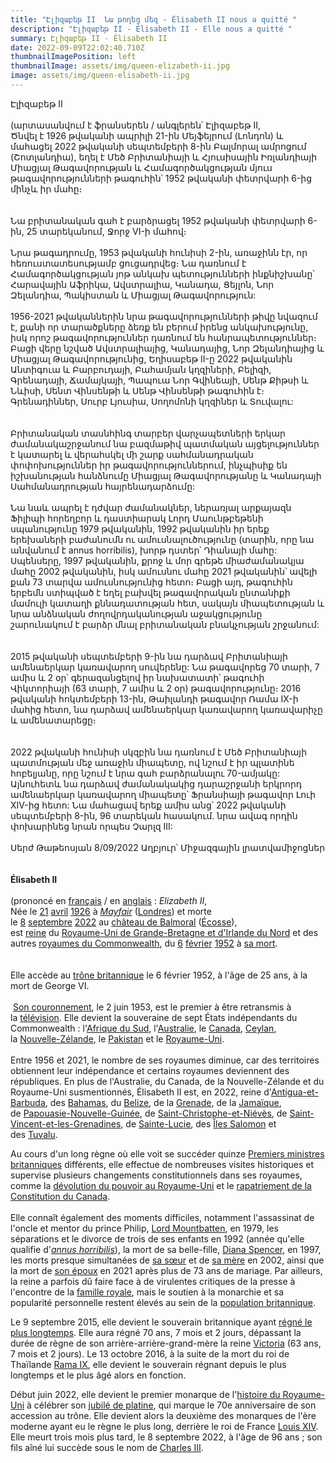 ```yaml
---
title: "Էլիզաբեթ II  Նա թողեց մեզ - Élisabeth II nous a quitté "
description: "Էլիզաբեթ II - Élisabeth II - Elle nous a quitté "
summary: Էլիզաբեթ II - Élisabeth II 
date: 2022-09-09T22:02:40.710Z
thumbnailImagePosition: left
thumbnailImage: assets/img/queen-elizabeth-ii.jpg
image: assets/img/queen-elisabeth-ii.jpg
---
```

Էլիզաբեթ II\
\
(արտասանվում է ֆրանսերեն / անգլերեն՝ Էլիզաբեթ II,\
Ծնվել է 1926 թվականի ապրիլի 21-ին Մեյֆեյրում (Լոնդոն) և մահացել 2022 թվականի սեպտեմբերի 8-ին Բալմորալ ամրոցում (Շոտլանդիա), եղել է Մեծ Բրիտանիայի և Հյուսիսային Իռլանդիայի Միացյալ Թագավորության և Համագործակցության մյուս թագավորությունների թագուհին՝ 1952 թվականի փետրվարի 6-ից մինչև իր մահը։\
\
\
Նա բրիտանական գահ է բարձրացել 1952 թվականի փետրվարի 6-ին, 25 տարեկանում, Ջորջ VI-ի մահով։\
\
Նրա թագադրումը, 1953 թվականի հունիսի 2-ին, առաջինն էր, որ հեռուստատեսությամբ ցուցադրվեց։ Նա դառնում է Համագործակցության յոթ անկախ պետությունների ինքնիշխանը՝ Հարավային Աֆրիկա, Ավստրալիա, Կանադա, Ցեյլոն, Նոր Զելանդիա, Պակիստան և Միացյալ Թագավորություն:\
\
1956-2021 թվականներին նրա թագավորությունների թիվը նվազում է, քանի որ տարածքները ձեռք են բերում իրենց անկախությունը, իսկ որոշ թագավորություններ դառնում են հանրապետություններ։ Բացի վերը նշված Ավստրալիայից, Կանադայից, Նոր Զելանդիայից և Միացյալ Թագավորությունից, Եղիսաբեթ II-ը 2022 թվականին Անտիգուա և Բարբուդայի, Բահամյան կղզիների, Բելիզի, Գրենադայի, Ճամայկայի, Պապուա Նոր Գվինեայի, Սենթ Քիթսի և Նևիսի, Սենտ Վինսենթի և Սենթ Վինսենթի թագուհին է։ Գրենադիններ, Սուրբ Լյուսիա, Սողոմոնի կղզիներ և Տուվալու:\
\
\
Բրիտանական տասնհինգ տարբեր վարչապետների երկար ժամանակաշրջանում նա բազմաթիվ պատմական այցելություններ է կատարել և վերահսկել մի շարք սահմանադրական փոփոխություններ իր թագավորություններում, ինչպիսիք են իշխանության հանձնումը Միացյալ Թագավորությանը և Կանադայի Սահմանադրության հայրենադարձումը:\
\
Նա նաև ապրել է դժվար ժամանակներ, ներառյալ արքայազն Ֆիլիպի հորեղբոր և դաստիարակ Լորդ Մաունթբեթենի սպանությունը 1979 թվականին, 1992 թվականին իր երեք երեխաների բաժանումն ու ամուսնալուծությունը (տարին, որը նա անվանում է annus horribilis), խորթ դստեր՝ Դիանայի մահը: Սպենսերը, 1997 թվականին, քրոջ և մոր գրեթե միաժամանակյա մահը 2002 թվականին, իսկ ամուսնու մահը 2021 թվականին՝ ավելի քան 73 տարվա ամուսնությունից հետո։ Բացի այդ, թագուհին երբեմն ստիպված է եղել բախվել թագավորական ընտանիքի մամուլի կատաղի քննադատության հետ, սակայն միապետության և նրա անձնական ժողովրդականության աջակցությունը շարունակում է բարձր մնալ բրիտանական բնակչության շրջանում:\
\
\
2015 թվականի սեպտեմբերի 9-ին նա դարձավ Բրիտանիայի ամենաերկար կառավարող սուվերենը: Նա թագավորեց 70 տարի, 7 ամիս և 2 օր՝ գերազանցելով իր նախատատի՝ թագուհի Վիկտորիայի (63 տարի, 7 ամիս և 2 օր) թագավորությունը։ 2016 թվականի հոկտեմբերի 13-ին, Թաիլանդի թագավոր Ռամա IX-ի մահից հետո, նա դարձավ ամենաերկար կառավարող կառավարիչը և ամենատարեցը։\
\
\
2022 թվականի հունիսի սկզբին նա դառնում է Մեծ Բրիտանիայի պատմության մեջ առաջին միապետը, ով նշում է իր պլատինե հոբելյանը, որը նշում է նրա գահ բարձրանալու 70-ամյակը: Այնուհետև նա դարձավ ժամանակակից դարաշրջանի երկրորդ ամենաերկար կառավարող միապետը՝ Ֆրանսիայի թագավոր Լուի XIV-ից հետո: Նա մահացավ երեք ամիս անց՝ 2022 թվականի սեպտեմբերի 8-ին, 96 տարեկան հասակում. նրա ավագ որդին փոխարինեց նրան որպես Չարլզ III:\
\
Սերժ Թաթեոսյան 8/09/2022 Աղբյուր՝ Միջազգային լրատվամիջոցներ\
\
\
**Élisabeth II** \
\
(prononcé en [français](https://fr.wikipedia.org/wiki/Français) / en [anglais](https://fr.wikipedia.org/wiki/Anglais) : *Elizabeth II*,\
Née le [21](https://fr.wikipedia.org/wiki/21_avril) [avril](https://fr.wikipedia.org/wiki/Avril_1926) [1926](https://fr.wikipedia.org/wiki/1926) à *[Mayfair](https://fr.wikipedia.org/wiki/Mayfair)* ([Londres](https://fr.wikipedia.org/wiki/Londres)) et morte le [8](https://fr.wikipedia.org/wiki/8_septembre) [septembre](https://fr.wikipedia.org/wiki/Septembre_2022) [2022](https://fr.wikipedia.org/wiki/2022) au [château de Balmoral](https://fr.wikipedia.org/wiki/Château_de_Balmoral) ([Écosse](https://fr.wikipedia.org/wiki/Écosse)), est [reine](https://fr.wikipedia.org/wiki/Monarchie_constitutionnelle) du [Royaume-Uni de Grande-Bretagne et d'Irlande du Nord](https://fr.wikipedia.org/wiki/Royaume-Uni) et des autres [royaumes du Commonwealth](https://fr.wikipedia.org/wiki/Royaume_du_Commonwealth), du [6](https://fr.wikipedia.org/wiki/6_février) [février](https://fr.wikipedia.org/wiki/Février_1952) [1952](https://fr.wikipedia.org/wiki/1952) à [sa mort](https://fr.wikipedia.org/wiki/Mort_d%27Élisabeth_II).\
\
\
Elle accède au [trône britannique](https://fr.wikipedia.org/wiki/Monarchie_britannique) le 6 février 1952, à l'âge de 25 ans, à la mort de George VI.\
\
 [Son couronnement](https://fr.wikipedia.org/wiki/Couronnement_d%27Élisabeth_II), le 2 juin 1953, est le premier à être retransmis à la [télévision](https://fr.wikipedia.org/wiki/Télévision). Elle devient la souveraine de sept États indépendants du Commonwealth : l'[Afrique du Sud](https://fr.wikipedia.org/wiki/Union_d%27Afrique_du_Sud), l'[Australie](https://fr.wikipedia.org/wiki/Australie), le [Canada](https://fr.wikipedia.org/wiki/Canada), [Ceylan](https://fr.wikipedia.org/wiki/Dominion_de_Ceylan), la [Nouvelle-Zélande](https://fr.wikipedia.org/wiki/Nouvelle-Zélande), le [Pakistan](https://fr.wikipedia.org/wiki/Dominion_du_Pakistan) et le [Royaume-Uni](https://fr.wikipedia.org/wiki/Royaume-Uni).\
\
Entre 1956 et 2021, le nombre de ses royaumes diminue, car des territoires obtiennent leur indépendance et certains royaumes deviennent des républiques. En plus de l'Australie, du Canada, de la Nouvelle-Zélande et du Royaume-Uni susmentionnés, Élisabeth II est, en 2022, reine d'[Antigua-et-Barbuda](https://fr.wikipedia.org/wiki/Antigua-et-Barbuda), des [Bahamas](https://fr.wikipedia.org/wiki/Bahamas), du [Belize](https://fr.wikipedia.org/wiki/Belize), de la [Grenade](https://fr.wikipedia.org/wiki/Grenade_(pays)), de la [Jamaïque](https://fr.wikipedia.org/wiki/Jamaïque), de [Papouasie-Nouvelle-Guinée](https://fr.wikipedia.org/wiki/Papouasie-Nouvelle-Guinée), de [Saint-Christophe-et-Niévès](https://fr.wikipedia.org/wiki/Saint-Christophe-et-Niévès), de [Saint-Vincent-et-les-Grenadines](https://fr.wikipedia.org/wiki/Saint-Vincent-et-les-Grenadines), de [Sainte-Lucie](https://fr.wikipedia.org/wiki/Sainte-Lucie), des [Îles Salomon](https://fr.wikipedia.org/wiki/Îles_Salomon) et des [Tuvalu](https://fr.wikipedia.org/wiki/Tuvalu).

Au cours d'un long règne où elle voit se succéder quinze [Premiers ministres britanniques](https://fr.wikipedia.org/wiki/Premier_ministre_du_Royaume-Uni) différents, elle effectue de nombreuses visites historiques et supervise plusieurs changements constitutionnels dans ses royaumes, comme la [dévolution du pouvoir au Royaume-Uni](https://fr.wikipedia.org/wiki/Dévolution_du_pouvoir_au_Royaume-Uni) et le [rapatriement de la Constitution du Canada](https://fr.wikipedia.org/wiki/Rapatriement_de_la_Constitution_du_Canada).\
\
Elle connaît également des moments difficiles, notamment l'assassinat de l'oncle et mentor du prince Philip, [Lord Mountbatten](https://fr.wikipedia.org/wiki/Louis_Mountbatten), en 1979, les séparations et le divorce de trois de ses enfants en 1992 (année qu'elle qualifie d'*[annus horribilis](https://fr.wikipedia.org/wiki/Annus_horribilis)*), la mort de sa belle-fille, [Diana Spencer](https://fr.wikipedia.org/wiki/Diana_Spencer), en 1997, les morts presque simultanées de [sa sœur](https://fr.wikipedia.org/wiki/Margaret_du_Royaume-Uni) et de [sa mère](https://fr.wikipedia.org/wiki/Elizabeth_Bowes-Lyon) en 2002, ainsi que la mort de [son époux](https://fr.wikipedia.org/wiki/Philip_Mountbatten) en 2021 après plus de 73 ans de mariage. Par ailleurs, la reine a parfois dû faire face à de virulentes critiques de la presse à l'encontre de la [famille royale](https://fr.wikipedia.org/wiki/Famille_royale_britannique), mais le soutien à la monarchie et sa popularité personnelle restent élevés au sein de la [population britannique](https://fr.wikipedia.org/wiki/Britanniques).

Le 9 septembre 2015, elle devient le souverain britannique ayant [régné le plus longtemps](https://fr.wikipedia.org/wiki/Liste_des_règnes_britanniques_les_plus_longs). Elle aura régné 70 ans, 7 mois et 2 jours, dépassant la durée de règne de son arrière-arrière-grand-mère la reine [Victoria](https://fr.wikipedia.org/wiki/Victoria_(reine)) (63 ans, 7 mois et 2 jours). Le 13 octobre 2016, à la suite de la mort du roi de Thaïlande [Rama IX](https://fr.wikipedia.org/wiki/Rama_IX), elle devient le souverain régnant depuis le plus longtemps et le plus âgé alors en fonction.

Début juin 2022, elle devient le premier monarque de l'[histoire du Royaume-Uni](https://fr.wikipedia.org/wiki/Histoire_du_Royaume-Uni) à célébrer son [jubilé de platine](https://fr.wikipedia.org/wiki/Jubilé_de_platine_d%27Élisabeth_II), qui marque le 70e anniversaire de son accession au trône. Elle devient alors la deuxième des monarques de l'ère moderne ayant eu le règne le plus long, derrière le roi de France [Louis XIV](https://fr.wikipedia.org/wiki/Louis_XIV). Elle meurt trois mois plus tard, le 8 septembre 2022, à l'âge de 96 ans ; son fils aîné lui succède sous le nom de [Charles III](https://fr.wikipedia.org/wiki/Charles_III_(roi_du_Royaume-Uni)).